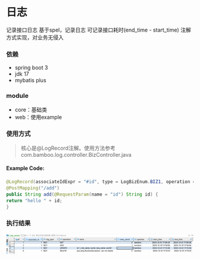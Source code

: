 # 日志
记录接口日志
基于spel，记录日志
可记录接口耗时(end_time - start_time)
注解方式实现，对业务无侵入

### 依赖
- spring boot 3
- jdk 17
- mybatis plus

### module
- core：基础类
- web：使用example

### 使用方式
> 核心是@LogRecord注解。使用方法参考com.bamboo.log.controller.BizController.java

#### Example Code:
``` java
@LogRecord(associateIdExpr = "#id", type = LogBizEnum.BIZ1, operation = "ADD")
@PostMapping("/add")
public String add(@RequestParam(name = "id") String id) {
return "hello " + id;
}
```

### 执行结果
![img.png](img.png)